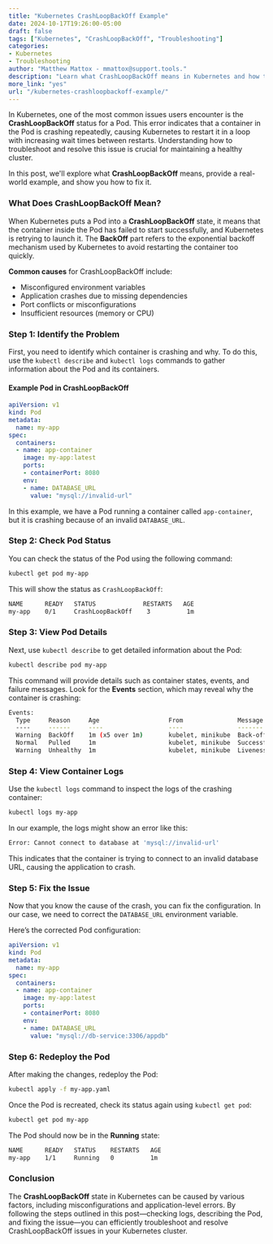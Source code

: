 ```yaml
---
title: "Kubernetes CrashLoopBackOff Example"  
date: 2024-10-17T19:26:00-05:00  
draft: false  
tags: ["Kubernetes", "CrashLoopBackOff", "Troubleshooting"]  
categories:  
- Kubernetes  
- Troubleshooting  
author: "Matthew Mattox - mmattox@support.tools."  
description: "Learn what CrashLoopBackOff means in Kubernetes and how to troubleshoot it with a practical example."  
more_link: "yes"  
url: "/kubernetes-crashloopbackoff-example/"  
---
```


In Kubernetes, one of the most common issues users encounter is the **CrashLoopBackOff** status for a Pod. This error indicates that a container in the Pod is crashing repeatedly, causing Kubernetes to restart it in a loop with increasing wait times between restarts. Understanding how to troubleshoot and resolve this issue is crucial for maintaining a healthy cluster.

In this post, we'll explore what **CrashLoopBackOff** means, provide a real-world example, and show you how to fix it.

<!--more-->

### What Does CrashLoopBackOff Mean?

When Kubernetes puts a Pod into a **CrashLoopBackOff** state, it means that the container inside the Pod has failed to start successfully, and Kubernetes is retrying to launch it. The **BackOff** part refers to the exponential backoff mechanism used by Kubernetes to avoid restarting the container too quickly.

**Common causes** for CrashLoopBackOff include:

- Misconfigured environment variables
- Application crashes due to missing dependencies
- Port conflicts or misconfigurations
- Insufficient resources (memory or CPU)

### Step 1: Identify the Problem

First, you need to identify which container is crashing and why. To do this, use the `kubectl describe` and `kubectl logs` commands to gather information about the Pod and its containers.

#### Example Pod in CrashLoopBackOff

```yaml
apiVersion: v1
kind: Pod
metadata:
  name: my-app
spec:
  containers:
  - name: app-container
    image: my-app:latest
    ports:
    - containerPort: 8080
    env:
    - name: DATABASE_URL
      value: "mysql://invalid-url"
```

In this example, we have a Pod running a container called `app-container`, but it is crashing because of an invalid `DATABASE_URL`.

### Step 2: Check Pod Status

You can check the status of the Pod using the following command:

```bash
kubectl get pod my-app
```

This will show the status as `CrashLoopBackOff`:

```bash
NAME      READY   STATUS             RESTARTS   AGE
my-app    0/1     CrashLoopBackOff    3          1m
```

### Step 3: View Pod Details

Next, use `kubectl describe` to get detailed information about the Pod:

```bash
kubectl describe pod my-app
```

This command will provide details such as container states, events, and failure messages. Look for the **Events** section, which may reveal why the container is crashing:

```bash
Events:
  Type     Reason     Age                   From               Message
  ----     ------     ----                  ----               -------
  Warning  BackOff    1m (x5 over 1m)       kubelet, minikube  Back-off restarting failed container
  Normal   Pulled     1m                    kubelet, minikube  Successfully pulled image "my-app:latest"
  Warning  Unhealthy  1m                    kubelet, minikube  Liveness probe failed
```

### Step 4: View Container Logs

Use the `kubectl logs` command to inspect the logs of the crashing container:

```bash
kubectl logs my-app
```

In our example, the logs might show an error like this:

```bash
Error: Cannot connect to database at 'mysql://invalid-url'
```

This indicates that the container is trying to connect to an invalid database URL, causing the application to crash.

### Step 5: Fix the Issue

Now that you know the cause of the crash, you can fix the configuration. In our case, we need to correct the `DATABASE_URL` environment variable.

Here’s the corrected Pod configuration:

```yaml
apiVersion: v1
kind: Pod
metadata:
  name: my-app
spec:
  containers:
  - name: app-container
    image: my-app:latest
    ports:
    - containerPort: 8080
    env:
    - name: DATABASE_URL
      value: "mysql://db-service:3306/appdb"
```

### Step 6: Redeploy the Pod

After making the changes, redeploy the Pod:

```bash
kubectl apply -f my-app.yaml
```

Once the Pod is recreated, check its status again using `kubectl get pod`:

```bash
kubectl get pod my-app
```

The Pod should now be in the **Running** state:

```bash
NAME      READY   STATUS    RESTARTS   AGE
my-app    1/1     Running   0          1m
```

### Conclusion

The **CrashLoopBackOff** state in Kubernetes can be caused by various factors, including misconfigurations and application-level errors. By following the steps outlined in this post—checking logs, describing the Pod, and fixing the issue—you can efficiently troubleshoot and resolve CrashLoopBackOff issues in your Kubernetes cluster.
